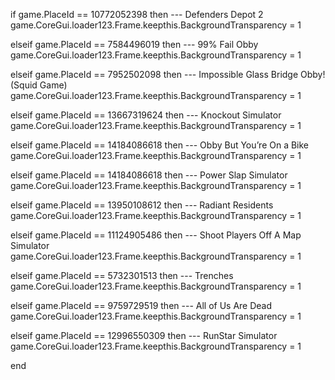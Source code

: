 if game.PlaceId == 10772052398 then --- Defenders Depot 2
    game.CoreGui.loader123.Frame.keepthis.BackgroundTransparency = 1

elseif game.PlaceId == 7584496019 then --- 99% Fail Obby
    game.CoreGui.loader123.Frame.keepthis.BackgroundTransparency = 1

elseif game.PlaceId == 7952502098 then --- Impossible Glass Bridge Obby! (Squid Game)
    game.CoreGui.loader123.Frame.keepthis.BackgroundTransparency = 1

elseif game.PlaceId == 13667319624 then --- Knockout Simulator
    game.CoreGui.loader123.Frame.keepthis.BackgroundTransparency = 1

elseif game.PlaceId == 14184086618 then --- Obby But You’re On a Bike
    game.CoreGui.loader123.Frame.keepthis.BackgroundTransparency = 1

elseif game.PlaceId == 14184086618 then --- Power Slap Simulator
    game.CoreGui.loader123.Frame.keepthis.BackgroundTransparency = 1

elseif game.PlaceId == 13950108612 then --- Radiant Residents
    game.CoreGui.loader123.Frame.keepthis.BackgroundTransparency = 1

elseif game.PlaceId == 11124905486 then --- Shoot Players Off A Map Simulator
    game.CoreGui.loader123.Frame.keepthis.BackgroundTransparency = 1

elseif game.PlaceId == 5732301513 then --- Trenches
    game.CoreGui.loader123.Frame.keepthis.BackgroundTransparency = 1

elseif game.PlaceId == 9759729519 then --- All of Us Are Dead
    game.CoreGui.loader123.Frame.keepthis.BackgroundTransparency = 1

elseif game.PlaceId == 12996550309 then --- RunStar Simulator
    game.CoreGui.loader123.Frame.keepthis.BackgroundTransparency = 1

end
